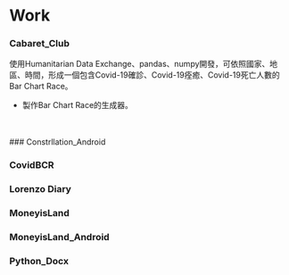 # Work

### Cabaret_Club
使用Humanitarian Data Exchange、pandas、numpy開發，可依照國家、地區、時間，形成一個包含Covid-19確診、Covid-19痊癒、Covid-19死亡人數的Bar Chart Race。
* 製作Bar Chart Race的生成器。
</br>
</br>
### Constrllation_Android

### CovidBCR

### Lorenzo Diary

### MoneyisLand

### MoneyisLand_Android

### Python_Docx
